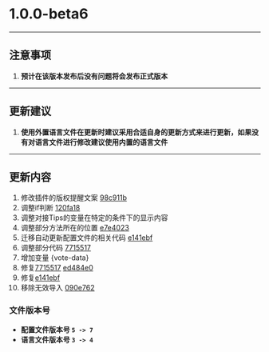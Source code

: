 # **1.0.0-beta6**
---
## **注意事项**
1. **预计在该版本发布后没有问题将会发布正式版本**

---
## **更新建议**
1. **使用外置语言文件在更新时建议采用合适自身的更新方式来进行更新，如果没有对语言文件进行修改建议使用内置的语言文件**
---
## **更新内容**
1. 修改插件的版权提醒文案 [98c911b](https://github.com/stevei5mc/AutoRestart/commit/98c911beb4642b654f13377241eae03578e2350f)
2. 调整if判断 [120fa18](https://github.com/stevei5mc/AutoRestart/commit/120fa180e79933157d027bcfb16d19e025f92723)
3. 调整对接Tips的变量在特定的条件下的显示内容
4. 调整部分方法所在的位置 [e7e4023](https://github.com/stevei5mc/AutoRestart/commit/e7e4023556551a432f3824e115aa88a88284e6c2)
5. 迁移自动更新配置文件的相关代码 [e141ebf](https://github.com/stevei5mc/AutoRestart/commit/e141ebff08dca95227a54c23754c9fbb6780fd16)
6. 调整部分代码 [7715517](https://github.com/stevei5mc/AutoRestart/commit/771551744040d078c7da574ec09cfe7ecfa5d5b8)
7. 增加变量 {vote-data}
8. 修复[7715517](https://github.com/stevei5mc/AutoRestart/commit/771551744040d078c7da574ec09cfe7ecfa5d5b8) [ed484e0](https://github.com/stevei5mc/AutoRestart/commit/ed484e0487682eb9ef2a57cc93ee9c9a7d9a1869)
9. 修复[e141ebf](https://github.com/stevei5mc/AutoRestart/commit/e141ebff08dca95227a54c23754c9fbb6780fd16)
10. 移除无效导入 [090e762](https://github.com/stevei5mc/AutoRestart/commit/090e762587227d0182cec1331738c762281ed5e2)

### **文件版本号**
- **配置文件版本号 `5 -> 7`**
- **语言文件版本号 `3 -> 4`**